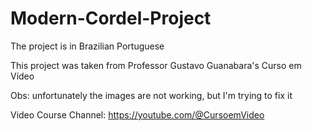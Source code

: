 # Modern-Cordel-Project

The project is in Brazilian Portuguese

This project was taken from Professor Gustavo Guanabara's 
Curso em Vídeo 

Obs: unfortunately the images are not working, but I'm trying to fix it

Video Course Channel:
https://youtube.com/@CursoemVideo
